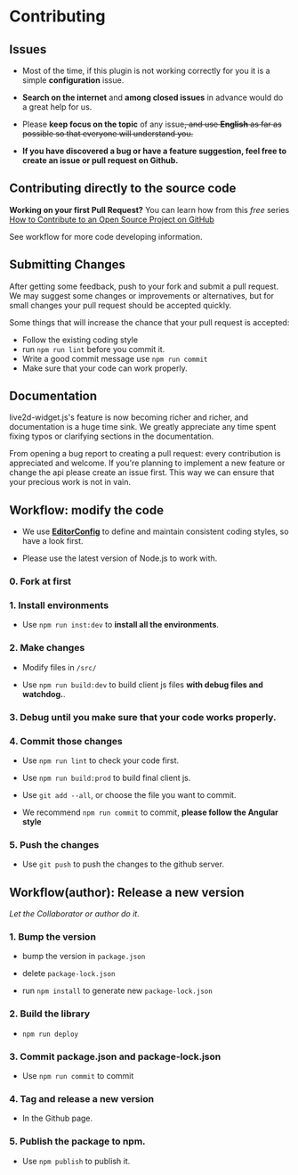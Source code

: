 # Contributing


## Issues

- Most of the time, if this plugin is not working correctly for you it is a simple **configuration** issue.

- **Search on the internet** and **among closed issues** in advance would do a great help for us.

- Please **keep focus on the topic** of any issue~~, and use **English** as far as possible so that everyone will understand you.~~

- **If you have discovered a bug or have a feature suggestion, feel free to create an issue or pull request on Github.**


## Contributing directly to the source code

**Working on your first Pull Request?** You can learn how from this *free* series
[How to Contribute to an Open Source Project on GitHub](https://egghead.io/series/how-to-contribute-to-an-open-source-project-on-github) 

See workflow for more code developing information.


## Submitting Changes

After getting some feedback, push to your fork and submit a pull request. We
may suggest some changes or improvements or alternatives, but for small changes
your pull request should be accepted quickly.

Some things that will increase the chance that your pull request is accepted:

- Follow the existing coding style
- run `npm run lint` before you commit it.
- Write a good commit message use `npm run commit`
- Make sure that your code can work properly.


## Documentation

live2d-widget.js's feature is now becoming richer and richer, and documentation is a huge time sink.
We greatly appreciate any time spent fixing typos or clarifying sections in the
documentation.

From opening a bug report to creating a pull request: every contribution is
appreciated and welcome. If you're planning to implement a new feature or change
the api please create an issue first. This way we can ensure that your precious
work is not in vain.



## Workflow: modify the code

- We use **[EditorConfig](http://editorconfig.org/)** to define and maintain consistent coding styles, so have a look first.

- Please use the latest version of Node.js to work with.

### 0. Fork at first

### 1. Install environments

- Use `npm run inst:dev` to **install all the environments**.

### 2. Make changes

- Modify files in `/src/`

- Use `npm run build:dev` to build client js files **with debug files and watchdog.**.

### 3. Debug until you make sure that your code works properly.

### 4. Commit those changes

- Use `npm run lint` to check your code first.

- Use `npm run build:prod` to build final client js.

- Use `git add --all`, or choose the file you want to commit.

- We recommend `npm run commit` to commit, **please follow the Angular style**

### 5. Push the changes

- Use `git push` to push the changes to the github server.


## Workflow(author): Release a new version

*Let the Collaborator or author do it.*


### 1. Bump the version

- bump the version in `package.json`

- delete `package-lock.json`

- run `npm install` to generate new `package-lock.json`

### 2. Build the library

- `npm run deploy`

### 3. Commit package.json and package-lock.json

- Use `npm run commit` to commit

### 4. Tag and release a new version

- In the Github page.

### 5. Publish the package to npm.

- Use `npm publish` to publish it.
